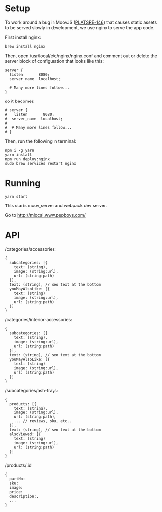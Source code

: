 # Setup

To work around a bug in MoovJS
 ([PLATSRE-146](https://moovweb.atlassian.net/browse/PLATSRE-146)) that
 causes static assets to be served slowly in development, we
 use nginx to serve the app code.

First install nginx:

```
brew install nginx
```

Then, open /usr/local/etc/nginx/nginx.conf and comment out or delete
the server block of configuration that looks like this:

```
server {
  listen       8080;
  server_name  localhost;

  # Many more lines follow...
}  
```

so it becomes

```
# server {
#   listen       8080;
#  server_name  localhost;
#  
#  # Many more lines follow...
# }  
```

Then, run the following in terminal:

```
npm i -g yarn
yarn install
npm run deploy:nginx
sudo brew services restart nginx
```

# Running

```
yarn start
```

This starts moov_server and webpack dev server.  

Go to http://mlocal.www.pepboys.com/


# API

/categories/accessories:

```
{
  subcategories: [{
    text: (string),
    image: (string:url),
    url: (string:path)
  }],
  text: (string), // seo text at the bottom
  youMayAlsoLike: [{
    text: (string)
    image: (string:url),
    url: (string:path)
  }]
}
```

/categories/interior-accessories:
```
{
  subcategories: [{
    text: (string),
    image: (string:url),
    url: (string:path)
  }],
  text: (string), // seo text at the bottom
  youMayAlsoLike: [{
    text: (string)
    image: (string:url),
    url: (string:path)
  }]
}
```

/subcategories/ash-trays:
```
{
  products: [{
    text: (string),
    image: (string:url),
    url: (string:path),
    ... // reviews, sku, etc..
  }],
  text: (string), // seo text at the bottom
  alsoViewed: [{
    text: (string)
    image: (string:url),
    url: (string:path)
  }]
}
```

/products/:id
```
{
  partNo:
  sku:
  image:
  price:
  description:,
  ...
}

```

